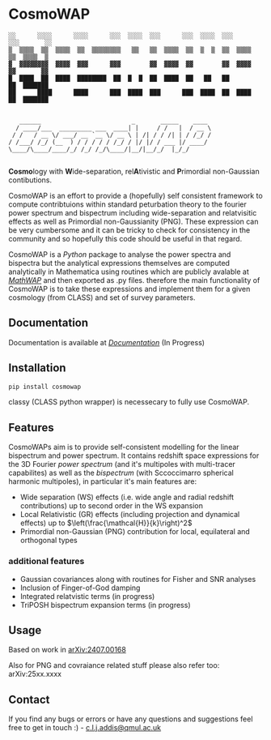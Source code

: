 # CosmoWAP
```
░░      ░░░░      ░░░░      ░░░  ░░░░  ░░░      ░░░  ░░░░  ░░░      ░░░       ░░
▒  ▒▒▒▒  ▒▒  ▒▒▒▒  ▒▒  ▒▒▒▒▒▒▒▒   ▒▒   ▒▒  ▒▒▒▒  ▒▒  ▒  ▒  ▒▒  ▒▒▒▒  ▒▒  ▒▒▒▒  ▒
▓  ▓▓▓▓▓▓▓▓  ▓▓▓▓  ▓▓▓      ▓▓▓        ▓▓  ▓▓▓▓  ▓▓        ▓▓  ▓▓▓▓  ▓▓       ▓▓
█  ████  ██  ████  ████████  ██  █  █  ██  ████  ██   ██   ██        ██  ███████
██      ████      ████      ███  ████  ███      ███  ████  ██  ████  ██  ███████
                                                                                

   ______                         _       _____    ____ 
  / ____/___  _________ ___  ____| |     / /   |  / __ \
 / /   / __ \/ ___/ __ `__ \/ __ \ | /| / / /| | / /_/ /
/ /___/ /_/ (__  ) / / / / / /_/ / |/ |/ / ___ |/ ____/ 
\____/\____/____/_/ /_/ /_/\____/|__/|__/_/  |_/_/      
                                                        
```

**Cosmo**logy with **W**ide-separation, rel**A**tivistic and **P**rimordial non-Gaussian contibutions.

CosmoWAP is an effort to provide a (hopefully) self consistent framework to compute contribtuions within standard peturbation theory to the fourier power spectrum and bispectrum including wide-separation and relatvisitic effects as well as Primordial non-Gaussianity (PNG).
These expression can be very cumbersome and it can be tricky to check for consistency in the community and so hopefully this code should be useful in that regard.

CosmoWAP is a *Python* package to analyse the power spectra and bispectra but the analytical expressions themselves are computed analytically in Mathematica using routines which are publicly avalable at [*MathWAP*](https://github.com/craddis1/MathWAP) and then exported as .py files. therefore the main functionality of CosmoWAP is to take these expressions and implement them for a given cosmology (from CLASS) and set of survey parameters.

## Documentation 

Documentation is available at [*Documentation*](https://cosmowap.readthedocs.io/en/latest/) (In Progress)

## Installation

``` sh
pip install cosmowap
```

classy (CLASS python wrapper) is necessecary to fully use CosmoWAP.

## Features

CosmoWAPs aim is to provide self-consistent modelling for the linear bispectrum and power spectrum. It contains redshift space expressions for the 3D Fourier *power spectrum* (and it's multipoles with multi-tracer capabilites) as well as the *bispectrum* (with Sccoccimarro spherical harmonic multipoles), in particular it's main features are:

- Wide separation (WS) effects (i.e. wide angle and radial redshift contributions) up to second order in the WS expansion
- Local Relativistic (GR) effects (including projection and dynamical effects) up to $\left(\frac{\mathcal{H}}{k}\right)^2$
- Primordial non-Gaussian (PNG) contribution for local, equilateral and orthogonal types 

### additional features

- Gaussian covariances along with routines for Fisher and SNR analyses 
- Inclusion of Finger-of-God damping
- Integrated relatvistic terms (in progress)
- TriPOSH bispectrum expansion terms (in progress)

## Usage
Based on work in [arXiv:2407.00168](https://arxiv.org/abs/2407.00168) 

Also for PNG and covraiance related stuff please also refer too: arXiv:25xx.xxxx

## Contact

If you find any bugs or errors or have any questions and suggestions feel free to get in touch :) - c.l.j.addis@qmul.ac.uk

